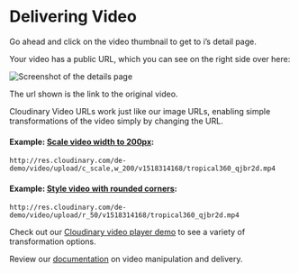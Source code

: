 # Delivering Video

Go ahead and click on the video thumbnail to get to i’s detail page.

Your video has a public URL, which you can see on the right side over here:

![Screenshot of the details page](http://eric-cloudinary-res.cloudinary.com/image/upload/f_auto,q_auto,w_900/v1518534801/Screen_Shot_2018-02-13_at_07.11.47.png)

The url shown is the link to the original video.

Cloudinary Video URLs work just like our image URLs, enabling simple transformations of the video simply by changing the URL.

#### Example:  [Scale video width to 200px](http://res.cloudinary.com/de-demo/video/upload/c_scale,w_200/v1518314168/tropical360_qjbr2d.mp4):

```
http://res.cloudinary.com/de-demo/video/upload/c_scale,w_200/v1518314168/tropical360_qjbr2d.mp4
```

#### Example:  [Style video with rounded corners](http://res.cloudinary.com/de-demo/video/upload/r_50/v1518314168/tropical360_qjbr2d.mp4):

```
http://res.cloudinary.com/de-demo/video/upload/r_50/v1518314168/tropical360_qjbr2d.mp4
```

Check out our [Cloudinary video player demo](https://cloudinary.github.io/video-player-demo/codec#section01 "Cloudinary Video Demo") to see a variety of transformation options.

Review our [documentation](https://cloudinary.com/documentation/video_manipulation_and_delivery) on video manipulation and delivery.

